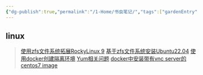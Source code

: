 ```yaml
---
{"dg-publish":true,"permalink":"/1-Home/书虫笔记/","tags":["gardenEntry"]}
---
```




##  linux

> [使用zfs文件系统拓展RockyLinux 9](使用zfs文件系统拓展RockyLinux%209.md)
> [基于zfs文件系统安装Ubuntu22.04](../3-Study/Linux/基于zfs文件系统安装Ubuntu22.04.md)
> [使用docker创建隔离环境](../3-Study/Linux/使用docker创建隔离环境.md)
> [Yum相关问题](../3-Study/Linux/Yum相关问题.md)
> [docker中安装带有vnc server的centos7 image](../3-Study/Linux/docker中安装带有vnc%20server的centos7%20image.md)
> 